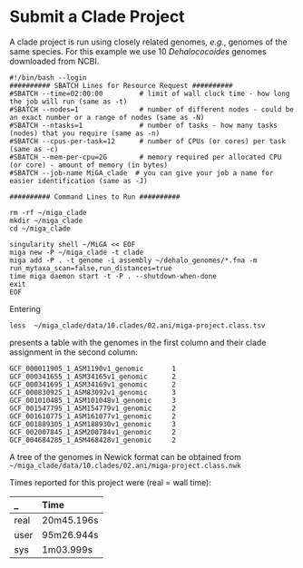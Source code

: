 # Submit a Clade Project

A clade project is run using closely related genomes, *e.g.*, genomes of the same species. For this example we use 10 *Dehalococoides* genomes downloaded from NCBI.    

```text
#!/bin/bash --login
########## SBATCH Lines for Resource Request ##########
#SBATCH --time=02:00:00         # limit of wall clock time - how long the job will run (same as -t)
#SBATCH --nodes=1               # number of different nodes - could be an exact number or a range of nodes (same as -N)
#SBATCH --ntasks=1              # number of tasks - how many tasks (nodes) that you require (same as -n)
#SBATCH --cpus-per-task=12      # number of CPUs (or cores) per task (same as -c)
#SBATCH --mem-per-cpu=2G        # memory required per allocated CPU (or core) - amount of memory (in bytes)
#SBATCH --job-name MiGA_clade  # you can give your job a name for easier identification (same as -J)

########## Command Lines to Run ##########

rm -rf ~/miga_clade
mkdir ~/miga_clade
cd ~/miga_clade

singularity shell ~/MiGA << EOF
miga new -P ~/miga_clade -t clade
miga add -P . -t genome -i assembly ~/dehalo_genomes/*.fna -m run_mytaxa_scan=false,run_distances=true
time miga daemon start -t -P . --shutdown-when-done
exit
EOF
```

Entering

```text
less  ~/miga_clade/data/10.clades/02.ani/miga-project.class.tsv
```

presents a table with the genomes in the first column and their clade assignment in the second column:

```text
GCF_000011905_1_ASM1190v1_genomic       1
GCF_000341655_1_ASM34165v1_genomic      2
GCF_000341695_1_ASM34169v1_genomic      2
GCF_000830925_1_ASM83092v1_genomic      3
GCF_001010485_1_ASM101048v1_genomic     3
GCF_001547795_1_ASM154779v1_genomic     2
GCF_001610775_1_ASM161077v1_genomic     2
GCF_001889305_1_ASM188930v1_genomic     3
GCF_002007845_1_ASM200784v1_genomic     2
GCF_004684285_1_ASM468428v1_genomic     2
```

A tree of the genomes in Newick format can be obtained from `~/miga_clade/data/10.clades/02.ani/miga-project.class.nwk`

Times reported for this project were \(real = wall time\):

| \_ | Time |
| :--- | :--- |
| real | 20m45.196s |
| user | 95m26.944s |
| sys | 1m03.999s |

